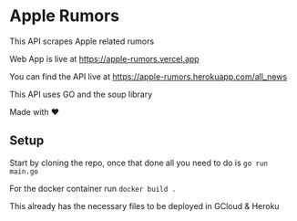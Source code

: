 # Apple Rumors
This API scrapes Apple related rumors

Web App is live at https://apple-rumors.vercel.app

You can find the API live at https://apple-rumors.herokuapp.com/all_news

This API uses GO and the soup library

Made with ❤️

## Setup
Start by cloning the repo, once that done all you need to do is `go run main.go`

For the docker container run `docker build .`

This already has the necessary files to be deployed in GCloud & Heroku
